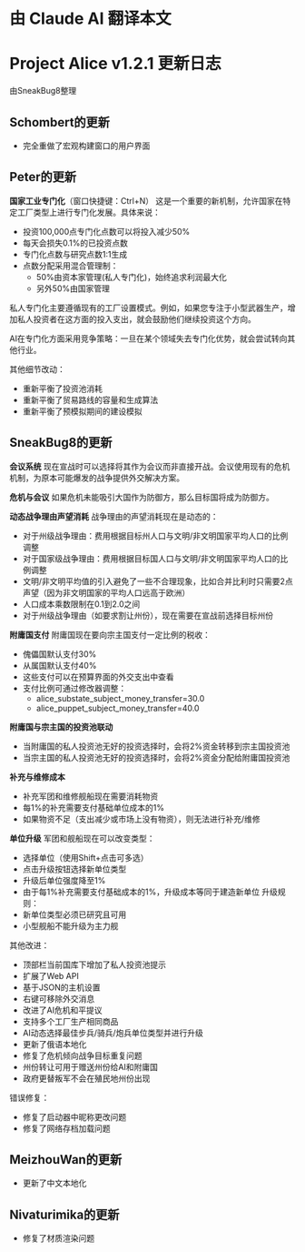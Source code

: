 # 由 Claude AI 翻译本文

# Project Alice v1.2.1 更新日志
由SneakBug8整理

## Schombert的更新
- 完全重做了宏观构建窗口的用户界面

## Peter的更新

**国家工业专门化**（窗口快捷键：Ctrl+N）
这是一个重要的新机制，允许国家在特定工厂类型上进行专门化发展。具体来说：
- 投资100,000点专门化点数可以将投入减少50%
- 每天会损失0.1%的已投资点数
- 专门化点数与研究点数1:1生成
- 点数分配采用混合管理制：
  - 50%由资本家管理(私人专门化)，始终追求利润最大化
  - 另外50%由国家管理

私人专门化主要遵循现有的工厂设置模式。例如，如果您专注于小型武器生产，增加私人投资者在这方面的投入支出，就会鼓励他们继续投资这个方向。

AI在专门化方面采用竞争策略：一旦在某个领域失去专门化优势，就会尝试转向其他行业。

其他细节改动：
- 重新平衡了投资池消耗
- 重新平衡了贸易路线的容量和生成算法
- 重新平衡了预模拟期间的建设模拟

## SneakBug8的更新

**会议系统**
现在宣战时可以选择将其作为会议而非直接开战。会议使用现有的危机机制，为原本可能爆发的战争提供外交解决方案。

**危机与会议**
如果危机未能吸引大国作为防御方，那么目标国将成为防御方。

**动态战争理由声望消耗**
战争理由的声望消耗现在是动态的：
- 对于州级战争理由：费用根据目标州人口与文明/非文明国家平均人口的比例调整
- 对于国家级战争理由：费用根据目标国人口与文明/非文明国家平均人口的比例调整
- 文明/非文明平均值的引入避免了一些不合理现象，比如合并比利时只需要2点声望（因为非文明国家的平均人口远高于欧洲）
- 人口成本乘数限制在0.1到2.0之间
- 对于州级战争理由（如要求割让州份），现在需要在宣战前选择目标州份

**附庸国支付**
附庸国现在要向宗主国支付一定比例的税收：
- 傀儡国默认支付30%
- 从属国默认支付40%
- 这些支付可以在预算界面的外交支出中查看
- 支付比例可通过修改器调整：
  - alice_substate_subject_money_transfer=30.0
  - alice_puppet_subject_money_transfer=40.0

**附庸国与宗主国的投资池联动**
- 当附庸国的私人投资池无好的投资选择时，会将2%资金转移到宗主国投资池
- 当宗主国的私人投资池无好的投资选择时，会将2%资金分配给附庸国投资池

**补充与维修成本**
- 补充军团和维修舰船现在需要消耗物资
- 每1%的补充需要支付基础单位成本的1%
- 如果物资不足（支出减少或市场上没有物资），则无法进行补充/维修

**单位升级**
军团和舰船现在可以改变类型：
- 选择单位（使用Shift+点击可多选）
- 点击升级按钮选择新单位类型
- 升级后单位强度降至1%
- 由于每1%补充需要支付基础成本的1%，升级成本等同于建造新单位
升级规则：
- 新单位类型必须已研究且可用
- 小型舰船不能升级为主力舰

其他改进：
- 顶部栏当前国库下增加了私人投资池提示
- 扩展了Web API
- 基于JSON的主机设置
- 右键可移除外交消息
- 改进了AI危机和平提议
- 支持多个工厂生产相同商品
- AI动态选择最佳步兵/骑兵/炮兵单位类型并进行升级
- 更新了俄语本地化
- 修复了危机倾向战争目标重复问题
- 州份转让可用于赠送州份给AI和附庸国
- 政府更替叛军不会在殖民地州份出现

错误修复：
- 修复了启动器中昵称更改问题
- 修复了网络存档加载问题

## MeizhouWan的更新
- 更新了中文本地化

## Nivaturimika的更新
- 修复了材质渲染问题

